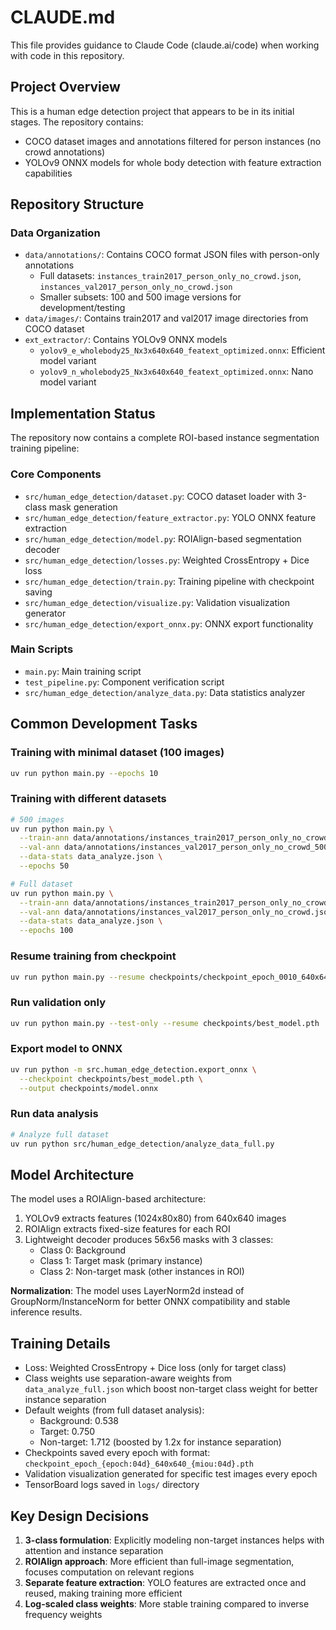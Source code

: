 # CLAUDE.md

This file provides guidance to Claude Code (claude.ai/code) when working with code in this repository.

## Project Overview

This is a human edge detection project that appears to be in its initial stages. The repository contains:
- COCO dataset images and annotations filtered for person instances (no crowd annotations)
- YOLOv9 ONNX models for whole body detection with feature extraction capabilities

## Repository Structure

### Data Organization
- `data/annotations/`: Contains COCO format JSON files with person-only annotations
  - Full datasets: `instances_train2017_person_only_no_crowd.json`, `instances_val2017_person_only_no_crowd.json`
  - Smaller subsets: 100 and 500 image versions for development/testing
- `data/images/`: Contains train2017 and val2017 image directories from COCO dataset
- `ext_extractor/`: Contains YOLOv9 ONNX models
  - `yolov9_e_wholebody25_Nx3x640x640_featext_optimized.onnx`: Efficient model variant
  - `yolov9_n_wholebody25_Nx3x640x640_featext_optimized.onnx`: Nano model variant

## Implementation Status

The repository now contains a complete ROI-based instance segmentation training pipeline:

### Core Components
- `src/human_edge_detection/dataset.py`: COCO dataset loader with 3-class mask generation
- `src/human_edge_detection/feature_extractor.py`: YOLO ONNX feature extraction
- `src/human_edge_detection/model.py`: ROIAlign-based segmentation decoder
- `src/human_edge_detection/losses.py`: Weighted CrossEntropy + Dice loss
- `src/human_edge_detection/train.py`: Training pipeline with checkpoint saving
- `src/human_edge_detection/visualize.py`: Validation visualization generator
- `src/human_edge_detection/export_onnx.py`: ONNX export functionality

### Main Scripts
- `main.py`: Main training script
- `test_pipeline.py`: Component verification script
- `src/human_edge_detection/analyze_data.py`: Data statistics analyzer

## Common Development Tasks

### Training with minimal dataset (100 images)
```bash
uv run python main.py --epochs 10
```

### Training with different datasets
```bash
# 500 images
uv run python main.py \
  --train-ann data/annotations/instances_train2017_person_only_no_crowd_500.json \
  --val-ann data/annotations/instances_val2017_person_only_no_crowd_500.json \
  --data-stats data_analyze.json \
  --epochs 50

# Full dataset
uv run python main.py \
  --train-ann data/annotations/instances_train2017_person_only_no_crowd.json \
  --val-ann data/annotations/instances_val2017_person_only_no_crowd.json \
  --data-stats data_analyze.json \
  --epochs 100
```

### Resume training from checkpoint
```bash
uv run python main.py --resume checkpoints/checkpoint_epoch_0010_640x640_0850.pth --epochs 20
```

### Run validation only
```bash
uv run python main.py --test-only --resume checkpoints/best_model.pth
```

### Export model to ONNX
```bash
uv run python -m src.human_edge_detection.export_onnx \
  --checkpoint checkpoints/best_model.pth \
  --output checkpoints/model.onnx
```

### Run data analysis
```bash
# Analyze full dataset
uv run python src/human_edge_detection/analyze_data_full.py
```

## Model Architecture

The model uses a ROIAlign-based architecture:
1. YOLOv9 extracts features (1024x80x80) from 640x640 images
2. ROIAlign extracts fixed-size features for each ROI
3. Lightweight decoder produces 56x56 masks with 3 classes:
   - Class 0: Background
   - Class 1: Target mask (primary instance)
   - Class 2: Non-target mask (other instances in ROI)

**Normalization**: The model uses LayerNorm2d instead of GroupNorm/InstanceNorm for better ONNX compatibility and stable inference results.

## Training Details

- Loss: Weighted CrossEntropy + Dice loss (only for target class)
- Class weights use separation-aware weights from `data_analyze_full.json` which boost non-target class weight for better instance separation
- Default weights (from full dataset analysis):
  - Background: 0.538
  - Target: 0.750
  - Non-target: 1.712 (boosted by 1.2x for instance separation)
- Checkpoints saved every epoch with format: `checkpoint_epoch_{epoch:04d}_640x640_{miou:04d}.pth`
- Validation visualization generated for specific test images every epoch
- TensorBoard logs saved in `logs/` directory

## Key Design Decisions

1. **3-class formulation**: Explicitly modeling non-target instances helps with attention and instance separation
2. **ROIAlign approach**: More efficient than full-image segmentation, focuses computation on relevant regions
3. **Separate feature extraction**: YOLO features are extracted once and reused, making training more efficient
4. **Log-scaled class weights**: More stable training compared to inverse frequency weights